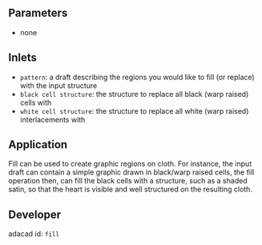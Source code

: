 
## Parameters
- none



## Inlets
- `pattern`: a draft describing the regions you would like to fill (or replace) with the input structure
- `black cell structure`: the structure to replace all black (warp raised) cells with
- `white cell structure`: the structure to replace all white (warp raised) interlacements with


## Application
Fill can be used to create graphic regions on cloth. For instance, the input draft can contain a simple graphic drawn in black/warp raised cells, the fill operation then, can fill the black cells with a structure, such as a shaded satin, so that the heart is visible and well structured on the resulting cloth.

## Developer
adacad id: `fill`
